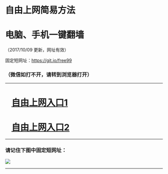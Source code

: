 ﻿# 自由上网简易方法

# 电脑、手机一键翻墙

（2017/10/09 更新，网址有效）

固定短网址：https://git.io/free99

### （微信如打不开，请转到浏览器打开）


***





# &nbsp;&nbsp; <a href="http://ft1467623289.fwq-tz-1001.info/fwqtz01.html?t=100900110747 " target="_blank">自由上网入口1</a>
# &nbsp;&nbsp; <a href="http://ft1768015279.fwq-tz-1002.info/fwqtz02.html?t=100900124301 " target="_blank">自由上网入口2</a>
***

### 请记住下图中固定短网址：

<img src="https://s3-us-west-2.amazonaws.com/fwq-1001/yjfq-20170905okok.png" /> 


***

